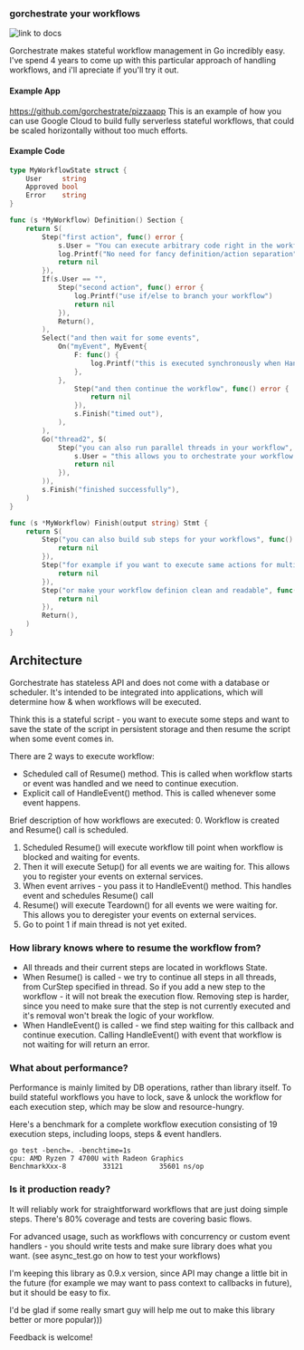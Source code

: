 ### gorchestrate your workflows
![link to docs](https://avatars.githubusercontent.com/u/73880988?s=200&u=4836092ec2bbec14ecd6597f41d4e69c9061309f&v=1)

Gorchestrate makes stateful workflow management in Go incredibly easy. 
I've spend 4 years to come up with this particular approach of handling workflows, and i'll apreciate if you'll try it out.



#### Example App
https://github.com/gorchestrate/pizzaapp
This is an example of how you can use Google Cloud to build fully serverless stateful workflows, that could be scaled horizontally without too much efforts.

#### Example Code
```Go
type MyWorkflowState struct {
	User     string
	Approved bool
	Error    string
}

func (s *MyWorkflow) Definition() Section {
	return S(
		Step("first action", func() error {
			s.User = "You can execute arbitrary code right in the workflow definition"
			log.Printf("No need for fancy definition/action separation")
			return nil
		}),
		If(s.User == "",
			Step("second action", func() error {
				log.Printf("use if/else to branch your workflow")
				return nil
			}),
			Return(),
		),
		Select("and then wait for some events",
			On("myEvent", MyEvent{
				F: func() {
					log.Printf("this is executed synchronously when HandleEvent() is Called")
				},
			},
				Step("and then continue the workflow", func() error {
					return nil
				}),
				s.Finish("timed out"),
			),
		),
		Go("thread2", S(
			Step("you can also run parallel threads in your workflow", func() error {
				s.User = "this allows you to orchestrate your workflow and run multiple asnychrounous actions in parallel"
				return nil
			}),
		)),
		s.Finish("finished successfully"),
	)
}

func (s *MyWorkflow) Finish(output string) Stmt {
	return S(
		Step("you can also build sub steps for your workflows", func() error {
			return nil
		}),
		Step("for example if you want to execute same actions for multiple workflow steps", func() error {
			return nil
		}),
		Step("or make your workflow definion clean and readable", func() error {
			return nil
		}),
		Return(),
	)
}
```


## Architecture
Gorchestrate has stateless API and does not come with a database or scheduler. 
It's intended to be integrated into applications, which will determine how & when workflows will be executed.

Think this is a stateful script - you want to execute some steps and want to save the state of the script in persistent storage and then resume the script when some event comes in.

There are 2 ways to execute workflow:
* Scheduled call of Resume() method. This is called when workflow starts or event was handled and we need to continue execution.
* Explicit call of HandleEvent() method. This is called whenever some event happens.

Brief description of how workflows are executed:
0. Workflow is created and Resume() call is scheduled.
1. Scheduled Resume() will execute workflow till point when workflow is blocked and waiting for events. 
2. Then it will execute Setup() for all events we are waiting for. This allows you to register your events on external services.
3. When event arrives - you pass it to HandleEvent() method. This handles event and schedules Resume() call
4. Resume() will execute Teardown() for all events we were waiting for. This allows you to deregister your events on external services.
5. Go to point 1 if main thread is not yet exited.



### How library knows where to resume the workflow from?
* All threads and their current steps are located in workflows State.
* When Resume() is called - we try to continue all steps in all threads, from CurStep specified in thread. So if you add a new step to the workflow - it will not break the execution flow. Removing step is harder, since you need to make sure that the step is not currently executed and it's removal won't break the logic of your workflow.
* When HandleEvent() is called - we find step waiting for this callback and continue execution. Calling HandleEvent() with event that workflow is not waiting for will return an error.

### What about performance?
Performance is mainly limited by DB operations, rather than library itself.
To build stateful workflows you have to lock, save & unlock the workflow for each execution step, which may be slow and resource-hungry.

Here's a benchmark for a complete workflow execution consisting of 19 execution steps, including loops, steps & event handlers.
```
go test -bench=. -benchtime=1s
cpu: AMD Ryzen 7 4700U with Radeon Graphics         
BenchmarkXxx-8   	   33121	     35601 ns/op
```

### Is it production ready?
It will reliably work for straightforward workflows that are just doing simple steps. There's 80% coverage and tests are covering basic flows.

For advanced usage, such as workflows with concurrency or custom event handlers - you should write tests and make sure library does what you want. 
(see async_test.go on how to test your workflows)

I'm keeping this library as 0.9.x version, since API may change a little bit in the future (for example we may want to pass context to callbacks in future), but it should be easy to fix.

I'd be glad if some really smart guy will help me out to make this library better or more popular)))


Feedback is welcome!